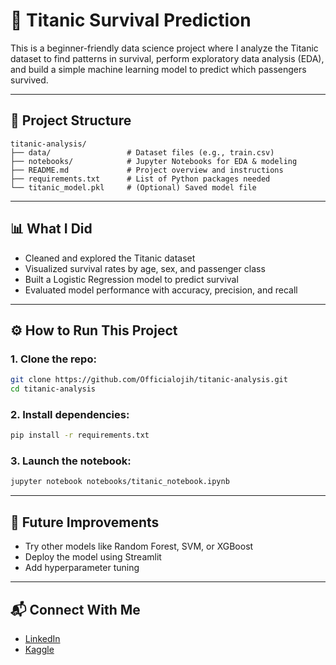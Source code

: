 # 🚢 Titanic Survival Prediction

This is a beginner-friendly data science project where I analyze the Titanic dataset to find patterns in survival, perform exploratory data analysis (EDA), and build a simple machine learning model to predict which passengers survived.

---

## 📂 Project Structure

```
titanic-analysis/
├── data/                 # Dataset files (e.g., train.csv)
├── notebooks/            # Jupyter Notebooks for EDA & modeling
├── README.md             # Project overview and instructions
├── requirements.txt      # List of Python packages needed
└── titanic_model.pkl     # (Optional) Saved model file
```

---

## 📊 What I Did

- Cleaned and explored the Titanic dataset
- Visualized survival rates by age, sex, and passenger class
- Built a Logistic Regression model to predict survival
- Evaluated model performance with accuracy, precision, and recall

---

## ⚙️ How to Run This Project

### 1. Clone the repo:
```bash
git clone https://github.com/Officialojih/titanic-analysis.git
cd titanic-analysis
```

### 2. Install dependencies:
```bash
pip install -r requirements.txt
```

### 3. Launch the notebook:
```bash
jupyter notebook notebooks/titanic_notebook.ipynb
```

---

## 🧠 Future Improvements

- Try other models like Random Forest, SVM, or XGBoost
- Deploy the model using Streamlit
- Add hyperparameter tuning

---

## 📬 Connect With Me

- [LinkedIn](https://www.linkedin.com/in/officialojih)
- [Kaggle](https://www.kaggle.com/officialojih)
